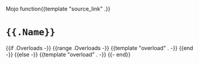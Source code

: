 Mojo function{{template "source_link" .}}

# `{{.Name}}`

{{if .Overloads -}}
{{range .Overloads -}}
{{template "overload" . -}}
{{end -}}
{{else -}}
{{template "overload" . -}}
{{- end}}